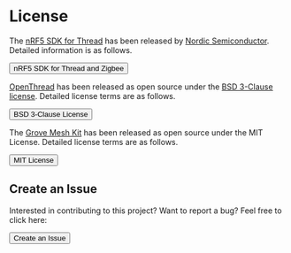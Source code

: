 # License

The [nRF5 SDK for Thread](https://www.nordicsemi.com/Software-and-Tools/Software/nRF5-SDK-for-Thread-and-Zigbee) has been released by [Nordic Semiconductor](https://www.nordicsemi.com). Detailed information is as follows.

<a href="https://www.nordicsemi.com/Software-and-Tools/Software/nRF5-SDK-for-Thread-and-Zigbee" target="_blank"><button data-md-color-primary="marsala" style="width: auto;">nRF5 SDK for Thread and Zigbee</button></a>

[OpenThread](https://github.com/openthread/openthread) has been released as open source under the [BSD 3-Clause license](https://github.com/openthread/openthread/blob/master/LICENSE). Detailed license terms are as follows.

<a href="https://github.com/openthread/openthread/blob/master/LICENSE" target="_blank"><button data-md-color-primary="marsala" style="width: auto;">BSD 3-Clause License</button></a>


The [Grove Mesh Kit](https://github.com/makerdiary/grove-mesh-kit) has been released as open source under the MIT License. Detailed license terms are as follows.

<a href="/license" target="_blank"><button data-md-color-primary="marsala">MIT License</button></a>

## Create an Issue

Interested in contributing to this project? Want to report a bug? Feel free to click here:

<a href="https://github.com/makerdiary/grove-mesh-kit/issues/new"><button data-md-color-primary="marsala"><i class="fa fa-github"></i> Create an Issue</button></a>


